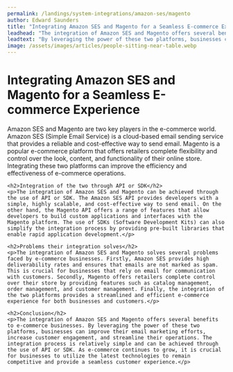 ```yaml
---
permalink: /landings/system-integrations/amazon-ses/magento
author: Edward Saunders
title: "Integrating Amazon SES and Magento for a Seamless E-commerce Experience"
leadhead: "The integration of Amazon SES and Magento offers several benefits to e-commerce businesses"
leadtext: "By leveraging the power of these two platforms, businesses can improve their email marketing efforts, increase customer engagement, and streamline their operations. The integration process is relatively simple and can be achieved through the use of API or SDK. As e-commerce continues to grow, it is crucial for businesses to utilize the latest technologies to remain competitive and provide a seamless customer experience."
image: /assets/images/articles/people-sitting-near-table.webp
---
```

<div class="arttext">	<h1>Integrating Amazon SES and Magento for a Seamless E-commerce Experience</h1>
	<p>Amazon SES and Magento are two key players in the e-commerce world. Amazon SES (Simple Email Service) is a cloud-based email sending service that provides a reliable and cost-effective way to send email. Magento is a popular e-commerce platform that offers retailers complete flexibility and control over the look, content, and functionality of their online store. Integrating these two platforms can improve the efficiency and effectiveness of e-commerce operations.</p>

	<h2>Integration of the two through API or SDK</h2>
	<p>The integration of Amazon SES and Magento can be achieved through the use of API or SDK. The Amazon SES API provides developers with a simple, highly scalable, and cost-effective way to send email. On the other hand, the Magento API offers a range of features that allow developers to build custom applications and interfaces with the Magento platform. The use of SDKs (Software Development Kits) can also simplify the integration process by providing pre-built libraries that enable rapid application development.</p>

	<h2>Problems their integration solves</h2>
	<p>The integration of Amazon SES and Magento solves several problems faced by e-commerce businesses. Firstly, Amazon SES provides high deliverability rates and ensures that emails are not marked as spam. This is crucial for businesses that rely on email for communication with customers. Secondly, Magento offers retailers complete control over their store by providing features such as catalog management, order management, and customer management. Finally, the integration of the two platforms provides a streamlined and efficient e-commerce experience for both businesses and customers.</p>

	<h2>Conclusion</h2>
	<p>The integration of Amazon SES and Magento offers several benefits to e-commerce businesses. By leveraging the power of these two platforms, businesses can improve their email marketing efforts, increase customer engagement, and streamline their operations. The integration process is relatively simple and can be achieved through the use of API or SDK. As e-commerce continues to grow, it is crucial for businesses to utilize the latest technologies to remain competitive and provide a seamless customer experience.</p>
</div>